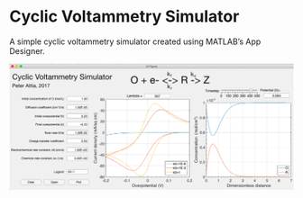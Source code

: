 # Cyclic Voltammetry Simulator
A simple cyclic voltammetry simulator created using MATLAB’s App Designer.

![alt text](https://raw.githubusercontent.com/petermattia/Cyclic-Voltammetry-Simulator/master/screenshot.png)
